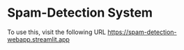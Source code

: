 # Spam-Detection System

To use this, visit the following URL
https://spam-detection-webapp.streamlit.app
